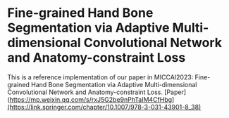 # Fine-grained Hand Bone Segmentation via Adaptive Multi-dimensional Convolutional Network and Anatomy-constraint Loss

This is a reference implementation of our paper in MICCAI2023:
Fine-grained Hand Bone Segmentation via Adaptive Multi-dimensional Convolutional Network and Anatomy-constraint Loss.
[Paper](https://mp.weixin.qq.com/s/rxJ5G2be9nPhTaIM4CfHbg](https://link.springer.com/chapter/10.1007/978-3-031-43901-8_38)

